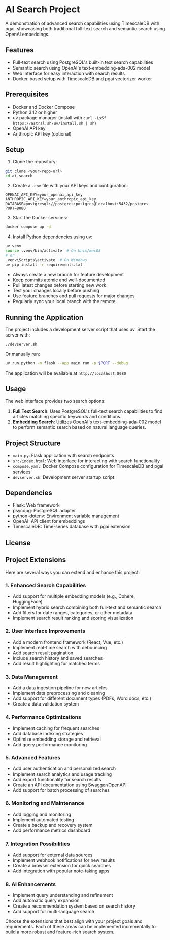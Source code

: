 # AI Search Project

A demonstration of advanced search capabilities using TimescaleDB with pgai, showcasing both traditional full-text search and semantic search using OpenAI embeddings.

## Features

- Full-text search using PostgreSQL's built-in text search capabilities
- Semantic search using OpenAI's text-embedding-ada-002 model
- Web interface for easy interaction with search results
- Docker-based setup with TimescaleDB and pgai vectorizer worker

## Prerequisites

- Docker and Docker Compose
- Python 3.12 or higher
- uv package manager (install with `curl -LsSf https://astral.sh/uv/install.sh | sh`)
- OpenAI API key
- Anthropic API key (optional)

## Setup

1. Clone the repository:
```bash
git clone <your-repo-url>
cd ai-search
```

2. Create a `.env` file with your API keys and configuration:
```env
OPENAI_API_KEY=your_openai_api_key
ANTHROPIC_API_KEY=your_anthropic_api_key
DATABASE=postgresql://postgres:postgres@localhost:5432/postgres
PORT=8080
```

3. Start the Docker services:
```bash
docker compose up -d
```

4. Install Python dependencies using uv:
```bash
uv venv
source .venv/bin/activate  # On Unix/macOS
# or
.venv\Scripts\activate  # On Windows
uv pip install -r requirements.txt
```

- Always create a new branch for feature development
- Keep commits atomic and well-documented
- Pull latest changes before starting new work
- Test your changes locally before pushing
- Use feature branches and pull requests for major changes
- Regularly sync your local branch with the remote

## Running the Application

The project includes a development server script that uses uv. Start the server with:
```bash
./devserver.sh
```

Or manually run:
```bash
uv run python -m flask --app main run -p $PORT --debug
```

The application will be available at `http://localhost:8080`

## Usage

The web interface provides two search options:

1. **Full Text Search**: Uses PostgreSQL's full-text search capabilities to find articles matching specific keywords and conditions.
2. **Embedding Search**: Utilizes OpenAI's text-embedding-ada-002 model to perform semantic search based on natural language queries.

## Project Structure

- `main.py`: Flask application with search endpoints
- `src/index.html`: Web interface for interacting with search functionality
- `compose.yaml`: Docker Compose configuration for TimescaleDB and pgai services
- `devserver.sh`: Development server startup script

## Dependencies

- Flask: Web framework
- psycopg: PostgreSQL adapter
- python-dotenv: Environment variable management
- OpenAI: API client for embeddings
- TimescaleDB: Time-series database with pgai extension

## License


## Project Extensions

Here are several ways you can extend and enhance this project:

### 1. Enhanced Search Capabilities
- Add support for multiple embedding models (e.g., Cohere, HuggingFace)
- Implement hybrid search combining both full-text and semantic search
- Add filters for date ranges, categories, or other metadata
- Implement search result ranking and scoring visualization

### 2. User Interface Improvements
- Add a modern frontend framework (React, Vue, etc.)
- Implement real-time search with debouncing
- Add search result pagination
- Include search history and saved searches
- Add result highlighting for matched terms

### 3. Data Management
- Add a data ingestion pipeline for new articles
- Implement data preprocessing and cleaning
- Add support for different document types (PDFs, Word docs, etc.)
- Create a data validation system

### 4. Performance Optimizations
- Implement caching for frequent searches
- Add database indexing strategies
- Optimize embedding storage and retrieval
- Add query performance monitoring

### 5. Advanced Features
- Add user authentication and personalized search
- Implement search analytics and usage tracking
- Add export functionality for search results
- Create an API documentation using Swagger/OpenAPI
- Add support for batch processing of searches

### 6. Monitoring and Maintenance
- Add logging and monitoring
- Implement automated testing
- Create a backup and recovery system
- Add performance metrics dashboard

### 7. Integration Possibilities
- Add support for external data sources
- Implement webhook notifications for new results
- Create a browser extension for quick searches
- Add integration with popular note-taking apps

### 8. AI Enhancements
- Implement query understanding and refinement
- Add automatic query expansion
- Create a recommendation system based on search history
- Add support for multi-language search

Choose the extensions that best align with your project goals and requirements. Each of these areas can be implemented incrementally to build a more robust and feature-rich search system.


